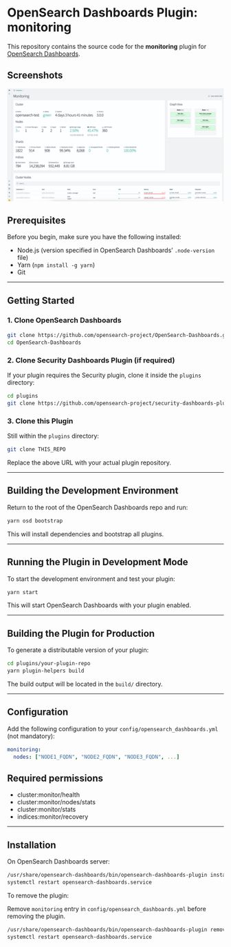 # OpenSearch Dashboards Plugin: monitoring

This repository contains the source code for the **monitoring** plugin for [OpenSearch Dashboards](https://github.com/opensearch-project/OpenSearch-Dashboards).

## Screenshots

![Screenshot v0.0.1](screenshots/screenshot_0.0.1.png)

## Prerequisites

Before you begin, make sure you have the following installed:

- Node.js (version specified in OpenSearch Dashboards’ `.node-version` file)
- Yarn (`npm install -g yarn`)
- Git

---

## Getting Started

### 1. Clone OpenSearch Dashboards

```bash
git clone https://github.com/opensearch-project/OpenSearch-Dashboards.git
cd OpenSearch-Dashboards
````

### 2. Clone Security Dashboards Plugin (if required)

If your plugin requires the Security plugin, clone it inside the `plugins` directory:

```bash
cd plugins
git clone https://github.com/opensearch-project/security-dashboards-plugin.git
```

### 3. Clone this Plugin

Still within the `plugins` directory:

```bash
git clone THIS_REPO
```

Replace the above URL with your actual plugin repository.

---

## Building the Development Environment

Return to the root of the OpenSearch Dashboards repo and run:

```bash
yarn osd bootstrap
```

This will install dependencies and bootstrap all plugins.

---

## Running the Plugin in Development Mode

To start the development environment and test your plugin:

```bash
yarn start
```

This will start OpenSearch Dashboards with your plugin enabled.

---

## Building the Plugin for Production

To generate a distributable version of your plugin:

```bash
cd plugins/your-plugin-repo
yarn plugin-helpers build
```

The build output will be located in the `build/` directory.

---

## Configuration

Add the following configuration to your `config/opensearch_dashboards.yml` (not mandatory):

```yaml
monitoring:
  nodes: ["NODE1_FQDN", "NODE2_FQDN", "NODE3_FQDN", ...]
```

## Required permissions

- cluster:monitor/health
- cluster:monitor/nodes/stats
- cluster:monitor/stats
- indices:monitor/recovery

---

## Installation

On OpenSearch Dashboards server:

```bash
/usr/share/opensearch-dashboards/bin/opensearch-dashboards-plugin install file://ZIP_FILE_PATH --allow-root
systemctl restart opensearch-dashboards.service
```

To remove the plugin:

Remove `monitoring` entry in `config/opensearch_dashboards.yml` before removing the plugin.

```bash
/usr/share/opensearch-dashboards/bin/opensearch-dashboards-plugin remove monitoring --allow-root
systemctl restart opensearch-dashboards.service
```
